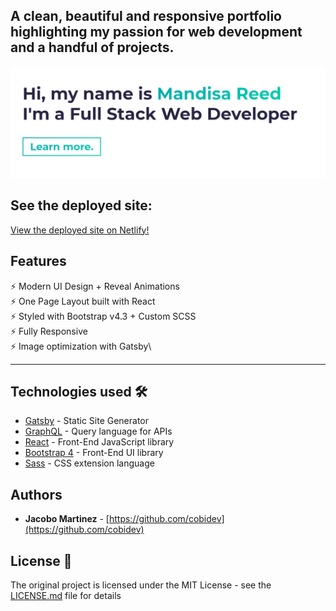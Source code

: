 ## A clean, beautiful and responsive portfolio highlighting my passion for web development and a handful of projects.

 
![Image of homeScreen](/src/images/home.PNG)

## See the deployed site: 
[View the deployed site on Netlify!](https://clever-blackwell-4e5200.netlify.app)


## Features

⚡️ Modern UI Design + Reveal Animations\
⚡️ One Page Layout built with React\
⚡️ Styled with Bootstrap v4.3 + Custom SCSS\
⚡️ Fully Responsive\
⚡️ Image optimization with Gatsby\

---


## Technologies used 🛠️

- [Gatsby](https://www.gatsbyjs.org/) - Static Site Generator
- [GraphQL](https://graphql.org/) - Query language for APIs
- [React](https://es.reactjs.org/) - Front-End JavaScript library
- [Bootstrap 4](https://getbootstrap.com/docs/4.3/getting-started/introduction/) - Front-End UI library
- [Sass](https://sass-lang.com/documentation) - CSS extension language

## Authors

- **Jacobo Martinez** - [https://github.com/cobidev](https://github.com/cobidev)

## License 📄

The original project is licensed under the MIT License - see the [LICENSE.md](LICENSE.md) file for details
